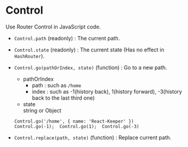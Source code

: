 # Control
Use Router Control in JavaScript code.  
- `Control.path` (readonly) :  The current path.  
- `Control.state` (readonly) : The current state (Has no effect in `HashRouter`).  
- `Control.go(pathOrIndex, state)` (function) : Go to a new path.  
  - pathOrIndex  
    * path : such as `/home`  
    * index : such as -1(history back), 1(history forward), -3(history back to the last third one)   
  - state  
    string or Object  

  ```
  Control.go('/home', { name: 'React-Keeper' })
  Control.go(-1);  Control.go(1);  Control.go(-3)
  ```
- `Control.replace(path, state)` (function) : Replace current path.
